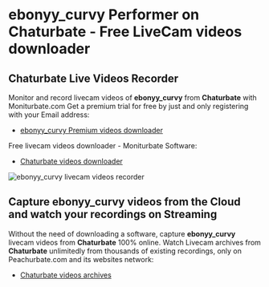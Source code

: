 # ebonyy_curvy Performer on Chaturbate - Free LiveCam videos downloader

## Chaturbate Live Videos Recorder

Monitor and record livecam videos of **ebonyy_curvy** from **Chaturbate** with Moniturbate.com
Get a premium trial for free by just and only registering with your Email address:
* [ebonyy_curvy Premium videos downloader](https://moniturbate.com/request-demo-licence-key.html)

Free livecam videos downloader - Moniturbate Software:
* [Chaturbate videos downloader](https://moniturbate.com/moniturbate-download-software.html)

![ebonyy_curvy livecam videos recorder](https://peachurnet.com/templates/moniturbate-software.png)


## Capture ebonyy_curvy videos from the Cloud and watch your recordings on Streaming

Without the need of downloading a software, capture **ebonyy_curvy** livecam videos from **Chaturbate** 100% online.
Watch Livecam archives from **Chaturbate** unlimitedly from thousands of existing recordings, only on Peachurbate.com and its websites network:
* [Chaturbate videos archives](https://peachurnet.com/)